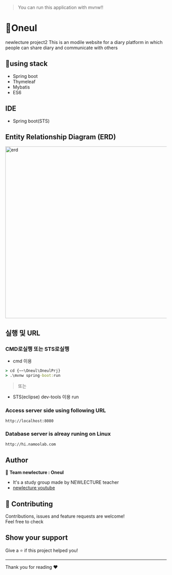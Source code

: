 > You can run this application with mvnw!!

# 👋Oneul
newlecture project2
This is an modile website for a diary platform in which people can share diary and communicate with others

## 🌟using stack
- Spring boot 
- Thymeleaf
- Mybatis
- ES6

## IDE
- Spring boot(STS)


## Entity Relationship Diagram (ERD)

<img width="537" alt="erd" src="https://ohhyeonn.github.io/ohhyeonn/oneul-ERD.png">


## 실행 및 URL

### CMD로실행 또는 STS로실행

* cmd 이용
```cmd
> cd {~~\Oneul\OneulPrj}
> .\mvnw spring-boot:run
```

> 또는

* STS(eclipse) dev-tools 이용 run



### Access server side using following URL

```
http://localhost:8080
```

### Database server is alreay runing on Linux
```
http://hi.namoolab.com
```


## Author

👤 **Team newlecture : Oneul**

* It's a study group made by NEWLECTURE teacher
* [newlecture youtube](https://www.youtube.com/user/newlec1)

## 🤝 Contributing

Contributions, issues and feature requests are welcome!<br />Feel free to check

## Show your support

Give a ⭐️ if this project helped you!

***
Thank you for reading ❤️ 
